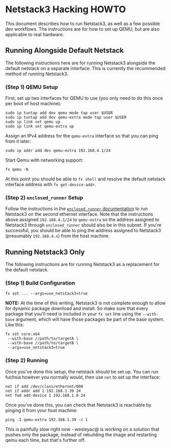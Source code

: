 # Netstack3 Hacking HOWTO

This document describes how to run Netstack3, as well as a few possible dev
workflows. The instructions are for how to set up QEMU, but are also applicable
to real hardware.

## Running Alongside Default Netstack

The following instructions here are for running Netstack3 alongside the default
netstack on a separate interface. This is currently the recommended method of
running Netstack3.

### (Step 1) QEMU Setup

First, set up two interfaces for QEMU to use (you only need to do this once per
boot of host machine):

```
sudo ip tuntap add dev qemu mode tap user $USER
sudo ip tuntap add dev qemu-extra mode tap user $USER
sudo ip link set qemu up
sudo ip link set qemu-extra up
```

Assign an IPv4 address for the `qemu-extra` interface so that you can ping from
it later:

```
sudo ip addr add dev qemu-extra 192.168.4.1/24
```

Start Qemu with networking support:

```
fx qemu -N
```

At this point you should be able to `fx shell` and resolve the default
netstack interface address with `fx get-device-addr`.

### (Step 2) `enclosed_runner` Setup

Follow the instructions in the [`enclosed_runner` documentation](
../tools/enclosed_runner/README.md) to run Netstack3 on the second ethernet
interface. Note that the instructions above assigned `192.168.4.1/24` to
`qemu-extra` so the address assigned to Netstack3 through `enclosed_runner`
should also be in this subnet. If you're successful, you should be able to ping
the address assigned to Netstack3 (presumably `192.168.4.x`) from the host
machine.

## Running Netstack3 Only

The following instructions are for running Netstack3 as a replacement for the
default netstack.

### (Step 1) Build Configuration

`fx set ... --args=use_netstack3=true`

**NOTE:** At the time of this writing, Netstack3 is not complete enough to allow
for dynamic package download and install. So make sure that every package that
you'll need is included in your `fx set` line using the `--with-base` argument,
which will have those packages be part of the base system. Like this:

```
fx set core.x64
 --with-base //path/to/targetA \
 --with-base //path/to/targetB \
 --args=use_netstack3=true
```

### (Step 2) Running

Once you've done this setup, the netstack should be set up. You can run fuchsia
however you normally would, then use `net` to set up the interface:

```
net if add /dev/class/ethernet/000
net if addr add 1 192.168.1.39 24
net fwd add-device 1 192.168.1.0 24
```

Once you've done this, you can check that Netstack3 is reachable by pinging it
from your host machine:

```
ping -I qemu-extra 192.168.1.39 -c 1
```

This is painfully slow right now - wesleyac@ is working on a solution that
pushes only the package, instead of rebuilding the image and restarting qemu
each time, but that's further off.
